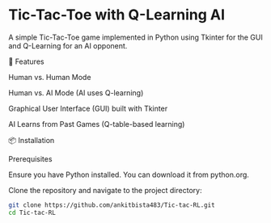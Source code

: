 # Tic-Tac-Toe with Q-Learning AI

A simple Tic-Tac-Toe game implemented in Python using Tkinter for the GUI and Q-Learning for an AI opponent.

🚀 Features

Human vs. Human Mode

Human vs. AI Mode (AI uses Q-learning)

Graphical User Interface (GUI) built with Tkinter

AI Learns from Past Games (Q-table-based learning)


📦 Installation

Prerequisites

Ensure you have Python installed. You can download it from python.org.


Clone the repository and navigate to the project directory:

```sh
git clone https://github.com/ankitbista483/Tic-tac-RL.git
cd Tic-tac-RL
